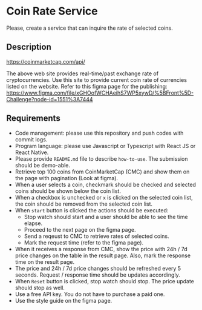 # Coin Rate Service

Please, create a service that can inquire the rate of selected coins.

## Description

https://coinmarketcap.com/api/

The above web site provides real-time/past exchange rate of cryptocurrencies. Use this site to provide current coin rate of currencies listed on the website.
Refer to this figma page for the publishing: https://www.figma.com/file/xGHOofWCHAeihS7WP5xywD/%5BFront%5D-Challenge?node-id=1551%3A7444

## Requirements

- Code management: please use this repository and push codes with commit logs.
- Program language: please use Javascript or Typescript with React JS or React Native.
- Please provide `README.md` file to describe `how-to-use`. The submission should be demo-able.
- Retrieve top 100 coins from CoinMarketCap (CMC) and show them on the page with pagination (Look at figma).
- When a user selects a coin, checkmark should be checked and selected coins should be shown below the coin list.
- When a checkbox is unchecked or `x` is clicked on the selected coin list, the coin should be removed from the selected coin list.
- When `start` button is clicked the actions should be executed:
  - Stop watch should start and a user should be able to see the time elapse.
  - Proceed to the next page on the figma page.
  - Send a reqeust to CMC to retrieve rates of selected coins.
  - Mark the request time (refer to the figma page).
- When it receives a response from CMC, show the price with 24h / 7d price changes on the table in the result page. Also, mark the response time on the result page.
- The price and 24h / 7d price changes should be refreshed every 5 seconds. Request / response time should be updates accordingly.
- When `Reset` button is clicked, stop watch should stop. The price update should stop as well.
- Use a free API key. You do not have to purchase a paid one.
- Use the style guide on the figma page.
